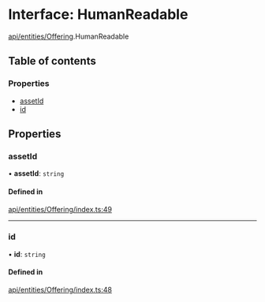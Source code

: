 # Interface: HumanReadable

[api/entities/Offering](../wiki/api.entities.Offering).HumanReadable

## Table of contents

### Properties

- [assetId](../wiki/api.entities.Offering.HumanReadable#assetid)
- [id](../wiki/api.entities.Offering.HumanReadable#id)

## Properties

### assetId

• **assetId**: `string`

#### Defined in

[api/entities/Offering/index.ts:49](https://github.com/PolymeshAssociation/polymesh-sdk/blob/f8a937f04/src/api/entities/Offering/index.ts#L49)

___

### id

• **id**: `string`

#### Defined in

[api/entities/Offering/index.ts:48](https://github.com/PolymeshAssociation/polymesh-sdk/blob/f8a937f04/src/api/entities/Offering/index.ts#L48)
